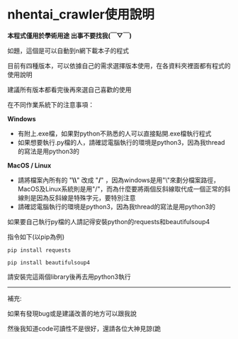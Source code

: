 # nhentai_crawler使用說明

**本程式僅用於學術用途
出事不要找我(￣▽￣)**


如題，這個是可以自動到n網下載本子的程式

目前有四種版本，可以依據自己的需求選擇版本使用，在各資料夾裡面都有程式的使用說明

建議所有版本都看完後再來選自己喜歡的使用


在不同作業系統下的注意事項：

**Windows**
* 有附上.exe檔，如果對python不熟悉的人可以直接點開.exe檔執行程式
* 如果想要執行.py檔的人，請確認電腦執行的環境是python3，因為我thread的寫法是用python3的

**MacOS / Linux**
* 請將檔案內所有的 "**\\\\**" 改成 "**/**" ，因為windows是用"\\"來劃分檔案路徑，MacOS及Linux系統則是用"/"，而為什麼要將兩個反斜線取代成一個正常的斜線則是因為反斜線是特殊字元，要特別注意
* 請確認電腦執行的環境是python3，因為我thread的寫法是用python3的


如果要自己執行py檔的人請記得安裝python的requests和beautifulsoup4

指令如下(以pip為例)

<code>pip install requests </code> 

<code>pip install beautifulsoup4 </code> 

請安裝完這兩個library後再去用python3執行

---
補充:

如果有發現bug或是建議改善的地方可以跟我說

然後我知道code可讀性不是很好，還請各位大神見諒(跪
